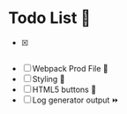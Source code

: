 # Todo List 📝

- [x] ~~~Webpack Config File~~~ 📁
- [ ] Webpack Prod File 📂
- [ ] Styling 👗
- [ ] HTML5 buttons 🔘
- [ ] Log generator output ⏩
